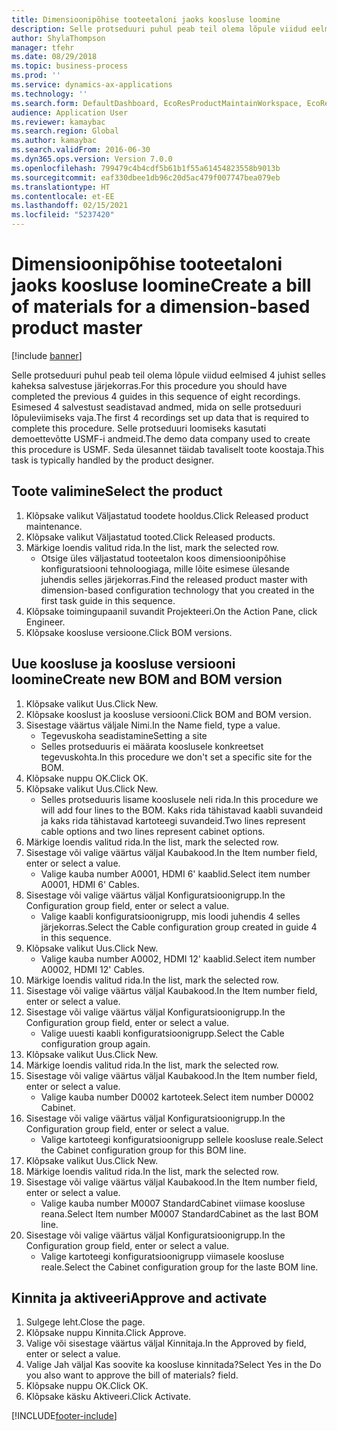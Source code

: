 ```yaml
---
title: Dimensioonipõhise tooteetaloni jaoks koosluse loomine
description: Selle protseduuri puhul peab teil olema lõpule viidud eelmised 4 juhist selles kaheksa salvestuse järjekorras.
author: ShylaThompson
manager: tfehr
ms.date: 08/29/2018
ms.topic: business-process
ms.prod: ''
ms.service: dynamics-ax-applications
ms.technology: ''
ms.search.form: DefaultDashboard, EcoResProductMaintainWorkspace, EcoResProductOpenCasesFormPart, EcoResProductDetailsExtended, BOMConsistOf, BOMTable, InventItemIdLookupSimple, HcmWorkerLookUp
audience: Application User
ms.reviewer: kamaybac
ms.search.region: Global
ms.author: kamaybac
ms.search.validFrom: 2016-06-30
ms.dyn365.ops.version: Version 7.0.0
ms.openlocfilehash: 799479c4b4cdf5b61b1f55a61454823558b9013b
ms.sourcegitcommit: eaf330dbee1db96c20d5ac479f007747bea079eb
ms.translationtype: HT
ms.contentlocale: et-EE
ms.lasthandoff: 02/15/2021
ms.locfileid: "5237420"
---
```

# <a name="create-a-bill-of-materials-for-a-dimension-based-product-master"></a><span data-ttu-id="54d26-103">Dimensioonipõhise tooteetaloni jaoks koosluse loomine</span><span class="sxs-lookup"><span data-stu-id="54d26-103">Create a bill of materials for a dimension-based product master</span></span>

[!include [banner](../../includes/banner.md)]

<span data-ttu-id="54d26-104">Selle protseduuri puhul peab teil olema lõpule viidud eelmised 4 juhist selles kaheksa salvestuse järjekorras.</span><span class="sxs-lookup"><span data-stu-id="54d26-104">For this procedure you should have completed the previous 4 guides in this sequence of eight recordings.</span></span> <span data-ttu-id="54d26-105">Esimesed 4 salvestust seadistavad andmed, mida on selle protseduuri lõpuleviimiseks vaja.</span><span class="sxs-lookup"><span data-stu-id="54d26-105">The first 4 recordings set up data that is required to complete this procedure.</span></span> <span data-ttu-id="54d26-106">Selle protseduuri loomiseks kasutati demoettevõtte USMF-i andmeid.</span><span class="sxs-lookup"><span data-stu-id="54d26-106">The demo data company used to create this procedure is USMF.</span></span> <span data-ttu-id="54d26-107">Seda ülesannet täidab tavaliselt toote koostaja.</span><span class="sxs-lookup"><span data-stu-id="54d26-107">This task is typically handled by the product designer.</span></span>


## <a name="select-the-product"></a><span data-ttu-id="54d26-108">Toote valimine</span><span class="sxs-lookup"><span data-stu-id="54d26-108">Select the product</span></span>
1. <span data-ttu-id="54d26-109">Klõpsake valikut Väljastatud toodete hooldus.</span><span class="sxs-lookup"><span data-stu-id="54d26-109">Click Released product maintenance.</span></span>
2. <span data-ttu-id="54d26-110">Klõpsake valikut Väljastatud tooted.</span><span class="sxs-lookup"><span data-stu-id="54d26-110">Click Released products.</span></span>
3. <span data-ttu-id="54d26-111">Märkige loendis valitud rida.</span><span class="sxs-lookup"><span data-stu-id="54d26-111">In the list, mark the selected row.</span></span>
    * <span data-ttu-id="54d26-112">Otsige üles väljastatud tooteetalon koos dimensioonipõhise konfiguratsiooni tehnoloogiaga, mille lõite esimese ülesande juhendis selles järjekorras.</span><span class="sxs-lookup"><span data-stu-id="54d26-112">Find the released product master with dimension-based configuration technology that you created in the first task guide in this sequence.</span></span>  
4. <span data-ttu-id="54d26-113">Klõpsake toimingupaanil suvandit Projekteeri.</span><span class="sxs-lookup"><span data-stu-id="54d26-113">On the Action Pane, click Engineer.</span></span>
5. <span data-ttu-id="54d26-114">Klõpsake koosluse versioone.</span><span class="sxs-lookup"><span data-stu-id="54d26-114">Click BOM versions.</span></span>

## <a name="create-new-bom-and-bom-version"></a><span data-ttu-id="54d26-115">Uue koosluse ja koosluse versiooni loomine</span><span class="sxs-lookup"><span data-stu-id="54d26-115">Create new BOM and BOM version</span></span>
1. <span data-ttu-id="54d26-116">Klõpsake valikut Uus.</span><span class="sxs-lookup"><span data-stu-id="54d26-116">Click New.</span></span>
2. <span data-ttu-id="54d26-117">Klõpsake kooslust ja koosluse versiooni.</span><span class="sxs-lookup"><span data-stu-id="54d26-117">Click BOM and BOM version.</span></span>
3. <span data-ttu-id="54d26-118">Sisestage väärtus väljale Nimi.</span><span class="sxs-lookup"><span data-stu-id="54d26-118">In the Name field, type a value.</span></span>
    * <span data-ttu-id="54d26-119">Tegevuskoha seadistamine</span><span class="sxs-lookup"><span data-stu-id="54d26-119">Setting a site</span></span>  
    * <span data-ttu-id="54d26-120">Selles protseduuris ei määrata kooslusele konkreetset tegevuskohta.</span><span class="sxs-lookup"><span data-stu-id="54d26-120">In this procedure we don't set a specific site for the BOM.</span></span>  
4. <span data-ttu-id="54d26-121">Klõpsake nuppu OK.</span><span class="sxs-lookup"><span data-stu-id="54d26-121">Click OK.</span></span>
5. <span data-ttu-id="54d26-122">Klõpsake valikut Uus.</span><span class="sxs-lookup"><span data-stu-id="54d26-122">Click New.</span></span>
    * <span data-ttu-id="54d26-123">Selles protseduuris lisame kooslusele neli rida.</span><span class="sxs-lookup"><span data-stu-id="54d26-123">In this procedure we will add four lines to the BOM.</span></span> <span data-ttu-id="54d26-124">Kaks rida tähistavad kaabli suvandeid ja kaks rida tähistavad kartoteegi suvandeid.</span><span class="sxs-lookup"><span data-stu-id="54d26-124">Two lines represent cable options and two lines represent cabinet options.</span></span>  
6. <span data-ttu-id="54d26-125">Märkige loendis valitud rida.</span><span class="sxs-lookup"><span data-stu-id="54d26-125">In the list, mark the selected row.</span></span>
7. <span data-ttu-id="54d26-126">Sisestage või valige väärtus väljal Kaubakood.</span><span class="sxs-lookup"><span data-stu-id="54d26-126">In the Item number field, enter or select a value.</span></span>
    * <span data-ttu-id="54d26-127">Valige kauba number A0001, HDMI 6' kaablid.</span><span class="sxs-lookup"><span data-stu-id="54d26-127">Select item number A0001, HDMI 6' Cables.</span></span>  
8. <span data-ttu-id="54d26-128">Sisestage või valige väärtus väljal Konfiguratsioonigrupp.</span><span class="sxs-lookup"><span data-stu-id="54d26-128">In the Configuration group field, enter or select a value.</span></span>
    * <span data-ttu-id="54d26-129">Valige kaabli konfiguratsioonigrupp, mis loodi juhendis 4 selles järjekorras.</span><span class="sxs-lookup"><span data-stu-id="54d26-129">Select the Cable configuration group created in guide 4 in this sequence.</span></span>  
9. <span data-ttu-id="54d26-130">Klõpsake valikut Uus.</span><span class="sxs-lookup"><span data-stu-id="54d26-130">Click New.</span></span>
    * <span data-ttu-id="54d26-131">Valige kauba number A0002, HDMI 12' kaablid.</span><span class="sxs-lookup"><span data-stu-id="54d26-131">Select item number A0002, HDMI 12' Cables.</span></span>  
10. <span data-ttu-id="54d26-132">Märkige loendis valitud rida.</span><span class="sxs-lookup"><span data-stu-id="54d26-132">In the list, mark the selected row.</span></span>
11. <span data-ttu-id="54d26-133">Sisestage või valige väärtus väljal Kaubakood.</span><span class="sxs-lookup"><span data-stu-id="54d26-133">In the Item number field, enter or select a value.</span></span>
12. <span data-ttu-id="54d26-134">Sisestage või valige väärtus väljal Konfiguratsioonigrupp.</span><span class="sxs-lookup"><span data-stu-id="54d26-134">In the Configuration group field, enter or select a value.</span></span>
    * <span data-ttu-id="54d26-135">Valige uuesti kaabli konfiguratsioonigrupp.</span><span class="sxs-lookup"><span data-stu-id="54d26-135">Select the Cable configuration group again.</span></span>  
13. <span data-ttu-id="54d26-136">Klõpsake valikut Uus.</span><span class="sxs-lookup"><span data-stu-id="54d26-136">Click New.</span></span>
14. <span data-ttu-id="54d26-137">Märkige loendis valitud rida.</span><span class="sxs-lookup"><span data-stu-id="54d26-137">In the list, mark the selected row.</span></span>
15. <span data-ttu-id="54d26-138">Sisestage või valige väärtus väljal Kaubakood.</span><span class="sxs-lookup"><span data-stu-id="54d26-138">In the Item number field, enter or select a value.</span></span>
    * <span data-ttu-id="54d26-139">Valige kauba number D0002 kartoteek.</span><span class="sxs-lookup"><span data-stu-id="54d26-139">Select item number D0002 Cabinet.</span></span>  
16. <span data-ttu-id="54d26-140">Sisestage või valige väärtus väljal Konfiguratsioonigrupp.</span><span class="sxs-lookup"><span data-stu-id="54d26-140">In the Configuration group field, enter or select a value.</span></span>
    * <span data-ttu-id="54d26-141">Valige kartoteegi konfiguratsioonigrupp sellele koosluse reale.</span><span class="sxs-lookup"><span data-stu-id="54d26-141">Select the Cabinet configuration group for this BOM line.</span></span>  
17. <span data-ttu-id="54d26-142">Klõpsake valikut Uus.</span><span class="sxs-lookup"><span data-stu-id="54d26-142">Click New.</span></span>
18. <span data-ttu-id="54d26-143">Märkige loendis valitud rida.</span><span class="sxs-lookup"><span data-stu-id="54d26-143">In the list, mark the selected row.</span></span>
19. <span data-ttu-id="54d26-144">Sisestage või valige väärtus väljal Kaubakood.</span><span class="sxs-lookup"><span data-stu-id="54d26-144">In the Item number field, enter or select a value.</span></span>
    * <span data-ttu-id="54d26-145">Valige kauba number M0007 StandardCabinet viimase koosluse reana.</span><span class="sxs-lookup"><span data-stu-id="54d26-145">Select Item number M0007 StandardCabinet as the last BOM line.</span></span>  
20. <span data-ttu-id="54d26-146">Sisestage või valige väärtus väljal Konfiguratsioonigrupp.</span><span class="sxs-lookup"><span data-stu-id="54d26-146">In the Configuration group field, enter or select a value.</span></span>
    * <span data-ttu-id="54d26-147">Valige kartoteegi konfiguratsioonigrupp viimasele koosluse reale.</span><span class="sxs-lookup"><span data-stu-id="54d26-147">Select the Cabinet configuration group for the laste BOM line.</span></span>  

## <a name="approve-and-activate"></a><span data-ttu-id="54d26-148">Kinnita ja aktiveeri</span><span class="sxs-lookup"><span data-stu-id="54d26-148">Approve and activate</span></span>
1. <span data-ttu-id="54d26-149">Sulgege leht.</span><span class="sxs-lookup"><span data-stu-id="54d26-149">Close the page.</span></span>
2. <span data-ttu-id="54d26-150">Klõpsake nuppu Kinnita.</span><span class="sxs-lookup"><span data-stu-id="54d26-150">Click Approve.</span></span>
3. <span data-ttu-id="54d26-151">Valige või sisestage väärtus väljal Kinnitaja.</span><span class="sxs-lookup"><span data-stu-id="54d26-151">In the Approved by field, enter or select a value.</span></span>
4. <span data-ttu-id="54d26-152">Valige Jah väljal Kas soovite ka koosluse kinnitada?</span><span class="sxs-lookup"><span data-stu-id="54d26-152">Select Yes in the Do you also want to approve the bill of materials? field.</span></span>
5. <span data-ttu-id="54d26-153">Klõpsake nuppu OK.</span><span class="sxs-lookup"><span data-stu-id="54d26-153">Click OK.</span></span>
6. <span data-ttu-id="54d26-154">Klõpsake käsku Aktiveeri.</span><span class="sxs-lookup"><span data-stu-id="54d26-154">Click Activate.</span></span>



[!INCLUDE[footer-include](../../../includes/footer-banner.md)]